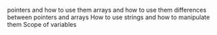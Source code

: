 pointers and how to use them
arrays and how to use them
differences between pointers and arrays
How to use strings and how to manipulate them
Scope of variables
